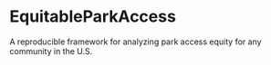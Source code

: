 # EquitableParkAccess
A reproducible framework for analyzing park access equity for any community in the U.S.
